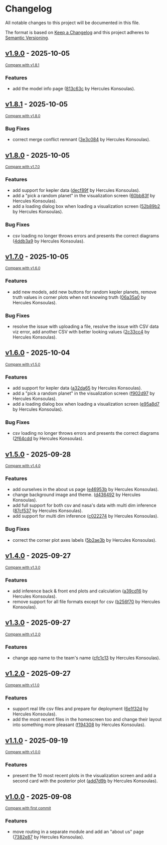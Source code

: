 # Changelog

All notable changes to this project will be documented in this file.

The format is based on [Keep a Changelog](http://keepachangelog.com/en/1.0.0/)
and this project adheres to [Semantic Versioning](http://semver.org/spec/v2.0.0.html).

<!-- insertion marker -->
## [v1.9.0](https://github.com/dyka3773/exoplings/releases/tag/v1.9.0) - 2025-10-05

<small>[Compare with v1.8.1](https://github.com/dyka3773/exoplings/compare/v1.8.1...v1.9.0)</small>

### Features

- add the model info page ([813c63c](https://github.com/dyka3773/exoplings/commit/813c63c213c3450399d331eb23bae8d077c71bd5) by Hercules Konsoulas).

## [v1.8.1](https://github.com/dyka3773/exoplings/releases/tag/v1.8.1) - 2025-10-05

<small>[Compare with v1.8.0](https://github.com/dyka3773/exoplings/compare/v1.8.0...v1.8.1)</small>

### Bug Fixes

- correct merge conflict remnant ([3e3c084](https://github.com/dyka3773/exoplings/commit/3e3c08454f662c44675b99198c9fff7a46d56965) by Hercules Konsoulas).

## [v1.8.0](https://github.com/dyka3773/exoplings/releases/tag/v1.8.0) - 2025-10-05

<small>[Compare with v1.7.0](https://github.com/dyka3773/exoplings/compare/v1.7.0...v1.8.0)</small>

### Features

- add support for kepler data ([decf89f](https://github.com/dyka3773/exoplings/commit/decf89ffa46862fb2e056d080595b286a606de04) by Hercules Konsoulas).
- add a "pick a random planet" in the visualization screen ([60bb83f](https://github.com/dyka3773/exoplings/commit/60bb83f3b9e7a4f35056758b2968d373b679bb97) by Hercules Konsoulas).
- add a loading dialog box when loading a visualization screen ([52b89b2](https://github.com/dyka3773/exoplings/commit/52b89b22673ab637f5627a52c68d53a6c748ed7c) by Hercules Konsoulas).

### Bug Fixes

- csv loading no longer throws errors and presents the correct diagrams ([4ddb3a9](https://github.com/dyka3773/exoplings/commit/4ddb3a9f3eaf92367349a6729fe781db1687f9b0) by Hercules Konsoulas).

## [v1.7.0](https://github.com/dyka3773/exoplings/releases/tag/v1.7.0) - 2025-10-05

<small>[Compare with v1.6.0](https://github.com/dyka3773/exoplings/compare/v1.6.0...v1.7.0)</small>

### Features

- add new models, add new buttons for random kepler planets, remove truth values in corner plots when not knowing truth ([06a35a0](https://github.com/dyka3773/exoplings/commit/06a35a07da868b937e0226c2aa47728909d34483) by Hercules Konsoulas).

### Bug Fixes

- resolve the issue with uploading a file, resolve the issue with CSV data viz error, add another CSV with better looking values ([2c33cc4](https://github.com/dyka3773/exoplings/commit/2c33cc470173117fbaad9e601d2fef481fc26070) by Hercules Konsoulas).

## [v1.6.0](https://github.com/dyka3773/exoplings/releases/tag/v1.6.0) - 2025-10-04

<small>[Compare with v1.5.0](https://github.com/dyka3773/exoplings/compare/v1.5.0...v1.6.0)</small>

### Features

- add support for kepler data ([a32da65](https://github.com/dyka3773/exoplings/commit/a32da65305a55259e6579ac0a13a0b366734d261) by Hercules Konsoulas).
- add a "pick a random planet" in the visualization screen ([f902d97](https://github.com/dyka3773/exoplings/commit/f902d97ed7b6d669162dff814433670d185316e1) by Hercules Konsoulas).
- add a loading dialog box when loading a visualization screen ([e95a8d7](https://github.com/dyka3773/exoplings/commit/e95a8d7c2d7372b9937184f9e8b4f1e6d6684509) by Hercules Konsoulas).

### Bug Fixes

- csv loading no longer throws errors and presents the correct diagrams ([2f64cdd](https://github.com/dyka3773/exoplings/commit/2f64cdd954fed0ed5ac4563bfba22a1ade8bff21) by Hercules Konsoulas).

## [v1.5.0](https://github.com/dyka3773/exoplings/releases/tag/v1.5.0) - 2025-09-28

<small>[Compare with v1.4.0](https://github.com/dyka3773/exoplings/compare/v1.4.0...v1.5.0)</small>

### Features

- add ourselves in the about us page ([e46953b](https://github.com/dyka3773/exoplings/commit/e46953b3bdab2b45087af5c3d53579bc1dad2f5e) by Hercules Konsoulas).
- change background image and theme. ([d436492](https://github.com/dyka3773/exoplings/commit/d4364920f4501a47f119abb9e8b7d30b0df4f17e) by Hercules Konsoulas).
- add full support for both csv and nasa's data with multi dim inference ([87cf537](https://github.com/dyka3773/exoplings/commit/87cf5370229017851ae374c495d12b014cbd5f83) by Hercules Konsoulas).
- add support for multi dim inference ([c022274](https://github.com/dyka3773/exoplings/commit/c022274f6c378b341b234070a36001114780b202) by Hercules Konsoulas).

### Bug Fixes

- correct the corner plot axes labels ([5b2ae3b](https://github.com/dyka3773/exoplings/commit/5b2ae3b8b6ba6dded40664222bc52ec73f78885c) by Hercules Konsoulas).

## [v1.4.0](https://github.com/dyka3773/exoplings/releases/tag/v1.4.0) - 2025-09-27

<small>[Compare with v1.3.0](https://github.com/dyka3773/exoplings/compare/v1.3.0...v1.4.0)</small>

### Features

- add inference back & front end plots and calculation ([a39cd16](https://github.com/dyka3773/exoplings/commit/a39cd16db94e84355966f82487e123f957d752e6) by Hercules Konsoulas).
- remove support for all file formats except for csv ([b256f70](https://github.com/dyka3773/exoplings/commit/b256f709b6048da112b47e84e56175a3497e684d) by Hercules Konsoulas).

## [v1.3.0](https://github.com/dyka3773/exoplings/releases/tag/v1.3.0) - 2025-09-27

<small>[Compare with v1.2.0](https://github.com/dyka3773/exoplings/compare/v1.2.0...v1.3.0)</small>

### Features

- change app name to the team's name ([cfc1c13](https://github.com/dyka3773/exoplings/commit/cfc1c13626d7ce822f8cec00f51251f3a1d64fe7) by Hercules Konsoulas).

## [v1.2.0](https://github.com/dyka3773/exoplings/releases/tag/v1.2.0) - 2025-09-27

<small>[Compare with v1.1.0](https://github.com/dyka3773/exoplings/compare/v1.1.0...v1.2.0)</small>

### Features

- support real life csv files and prepare for deployment ([6e1f32d](https://github.com/dyka3773/exoplings/commit/6e1f32d2e8696954b50b0522827908992f8e1200) by Hercules Konsoulas).
- add the most recent files in the homescreen too and change their layout into something more pleasant ([f194308](https://github.com/dyka3773/exoplings/commit/f194308c4ed62243188f5c64700250ea243feae8) by Hercules Konsoulas).

## [v1.1.0](https://github.com/dyka3773/exoplings/releases/tag/v1.1.0) - 2025-09-19

<small>[Compare with v1.0.0](https://github.com/dyka3773/exoplings/compare/v1.0.0...v1.1.0)</small>

### Features

- present the 10 most recent plots in the visualization screen and add a second card with the posterior plot ([add7d9b](https://github.com/dyka3773/exoplings/commit/add7d9b069e6ab5bf85268480d9a0ee6f76fed1f) by Hercules Konsoulas).

## [v1.0.0](https://github.com/dyka3773/exoplings/releases/tag/v1.0.0) - 2025-09-08

<small>[Compare with first commit](https://github.com/dyka3773/exoplings/compare/ea4ec57c3a9187bedc1dc2f607081e58b5768f1a...v1.0.0)</small>

### Features

- move routing in a separate module and add an "about us" page ([7382e87](https://github.com/dyka3773/exoplings/commit/7382e87d29a78fb3fcff55a23e3559a613abbbbb) by Hercules Konsoulas).

